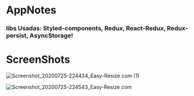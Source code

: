 # AppNotes
### libs Usadas: Styled-components, Redux, React-Redux, Redux-persist, AsyncStorage!

# ScreenShots 

![Screenshot_20200725-224434_Easy-Resize com (1)](https://user-images.githubusercontent.com/42242067/88469801-66680f00-cecb-11ea-859e-12f367f84df0.jpg)

![Screenshot_20200725-224543_Easy-Resize com](https://user-images.githubusercontent.com/42242067/88469816-a3340600-cecb-11ea-9a8c-7e523ae4e1d6.jpg)



